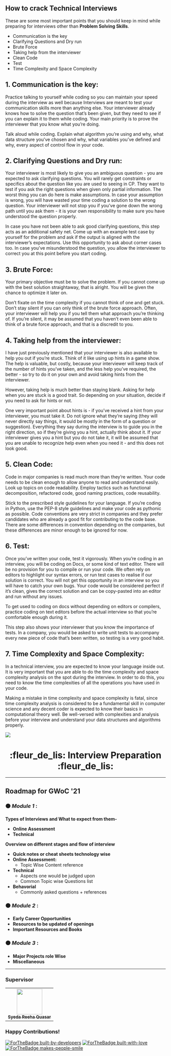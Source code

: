 
## How to crack Technical Interviews

These are some most important points that you should keep in mind while preparing for interviews other than **Problem Solving Skills**.

- Communication is the key
- Clarifying Questions and Dry run
- Brute Force
- Taking help from the interviewer
- Clean Code
- Test
- Time Complexity and Space Complexity

## 1. Communication is the key:

Practice talking to yourself while coding so you can maintain your speed during the interview as well because Interviews are meant to test your communication skills more than anything else. Your interviewer already knows how to solve the question that’s been given, but they need to see if you can explain it to them while coding. Your main priority is to prove the interviewer that you know what you’re doing.

Talk aloud while coding. Explain what algorithm you’re using and why, what data structure you’ve chosen and why, what variables you’ve defined and why, every aspect of control flow in your code.

## 2. Clarifying Questions and Dry run:

Your interviewer is most likely to give you an ambiguous question - you are expected to ask clarifying questions. You will rarely get constraints or specifics about the question like you are used to seeing in CP. They want to test if you ask the right questions when given only partial information. The worst thing you can do here is make assumptions. In case your assumption is wrong, you will have wasted your time coding a solution to the wrong question. Your interviewer will not stop you if you’ve gone down the wrong path until you ask them - it is your own responsibility to make sure you have understood the question properly.

In case you have not been able to ask good clarifying questions, this step acts as an additional safety net. Come up with an example test case by yourself for the problem and ask if the output is aligned with the interviewer’s expectations. Use this opportunity to ask about corner cases too. In case you’ve misunderstood the question, you allow the interviewer to correct you at this point before you start coding.

## 3. Brute Force:

Your primary objective must be to solve the problem. If you cannot come up with the best solution straightaway, that is alright. You will be given the chance to optimize it later on. 

Don’t fixate on the time complexity if you cannot think of one and get stuck. Don’t stay silent if you can only think of the brute force approach. Often, your interviewer will help you if you tell them what approach you’re thinking of. If you’re silent, it may be assumed that you haven’t even been able to think of a brute force approach, and that is a discredit to you.

## 4. Taking help from the interviewer:

I have just previously mentioned that your interviewer is also available to help you out if you’re stuck. Think of it like using up hints in a game show. The help is valuable, but costly, because your interviewer will keep track of the number of hints you’ve taken, and the less help you’ve required, the better - so try to do it on your own and avoid taking hints from the interviewer.

However, taking help is much better than staying blank. Asking for help when you are stuck is a good trait. So depending on your situation, decide if you need to ask for hints or not.

One very important point about hints is - if you’ve received a hint from your interviewer, you must take it. Do not ignore what they’re saying (they will never directly say things, it would be mostly in the form of a question or suggestion). Everything they say during the interview is to guide you in the right direction, so if they’re giving you a hint, actually think about it. If your interviewer gives you a hint but you do not take it, it will be assumed that you are unable to recognize help even when you need it - and this does not look good.

## 5. Clean Code:

Code in major companies is read much more than they’re written. Your code needs to be clean enough to allow anyone to read and understand easily. Look up topics on code readability. Employ tactics such as functional decomposition, refactored code, good naming practices, code reusability.

Stick to the prescribed style guidelines for your language. If you’re coding in Python, use the PEP-8 style guidelines and make your code as pythonic as possible. Code conventions are very strict in companies and they prefer candidates who are already a good fit for contributing to the code base. There are some differences in convention depending on the companies, but these differences are minor enough to be ignored for now.

## 6. Test:

Once you’ve written your code, test it vigorously. When you’re coding in an interview, you will be coding on Docs, or some kind of text editor. There will be no provision for you to compile or run your code. We often rely on editors to highlight our syntax errors, or run test cases to realise if our solution is correct. You will not get this opportunity in an interview so you will have to catch your own bugs. Your code would be considered perfect if it’s clean, gives the correct solution and can be copy-pasted into an editor and run without any issues.

To get used to coding on docs without depending on editors or compilers, practice coding on text editors before the actual interview so that you’re comfortable enough during it.

This step also shows your interviewer that you know the importance of tests. In a company, you would be asked to write unit tests to accompany every new piece of code that’s been written, so testing is a very good habit.

## 7. Time Complexity and Space Complexity:

In a technical interview, you are expected to know your language inside out. It is very important that you are able to do the time complexity and space complexity analysis on the spot during the interview. In order to do this, you need to know the time complexities of all the operations you have used in your code.

Making a mistake in time complexity and space complexity is fatal, since time complexity analysis is considered to be a fundamental skill in computer science and any decent coder is expected to know their basics in computational theory well. Be well-versed with complexities and analysis before your interview and understand your data structures and algorithms properly.





![](https://gwoc.girlscript.tech/assets/gwoc_logo_forweb.png)


<h1 align="center"> :fleur_de_lis: Interview Preparation :fleur_de_lis: </h1>

************************************************************

## Roadmap for GWoC '21
### :orange_circle: *Module 1* :
   **Types of Interviews and What to expect from them-**   
   - **Online Assessment**
   - **Technical**

   **Overview on different stages and flow of interview**
   - **Quick notes or cheat sheets technology wise**
   - **Online Assessment:**
     - Topic Wise Content reference
   - **Technical**
       - Aspects one would be judged upon
       - Common Topic wise Questions list
   - **Behavorial**
       - Commonly asked questions + references


### :orange_circle: *Module 2* :
   - **Early Career Opportunities**
   - **Resources to be updated of openings**
   - **Important Resources and Books**


### :orange_circle: *Module 3* :
   - **Major Projects role Wise**
   - **Miscellaneous**


***************************************************************


### Supervisor

<table>
  <tr>
<td align="center"><a href="https://github.com/syedareehaquasar"><img src="https://github.com/syedareehaquasar/Resume/blob/master/reeha%20profile.png?raw=true" width="80px;" alt=""/><br /><sub><b>Syeda Reeha Quasar</b></sub></a></td>        
</tr>
   </table>


### Happy Contributions!

[![ForTheBadge built-by-developers](http://ForTheBadge.com/images/badges/built-by-developers.svg)](https://GitHub.com/syedareehaquasar/)
[![ForTheBadge built-with-love](http://ForTheBadge.com/images/badges/built-with-love.svg)](https://GitHub.com/syedareehaquasar/)
[![ForTheBadge makes-people-smile](http://ForTheBadge.com/images/badges/makes-people-smile.svg)](http://ForTheBadge.com)

